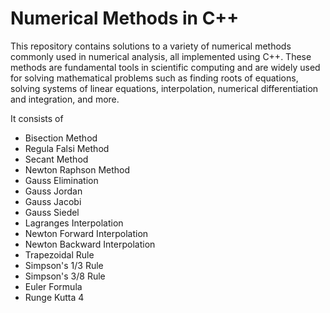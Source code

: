 # Numerical Methods in C++

This repository contains solutions to a variety of numerical methods commonly used in numerical analysis, all implemented using C++. These methods are fundamental tools in scientific computing and are widely used for solving mathematical problems such as finding roots of equations, solving systems of linear equations, interpolation, numerical differentiation and integration, and more.

It consists of
- Bisection Method
- Regula Falsi Method
- Secant Method
- Newton Raphson Method
- Gauss Elimination
- Gauss Jordan
- Gauss Jacobi
- Gauss Siedel
- Lagranges Interpolation
- Newton Forward Interpolation
- Newton Backward Interpolation
- Trapezoidal Rule
- Simpson's 1/3 Rule
- Simpson's 3/8 Rule
- Euler Formula
- Runge Kutta 4
